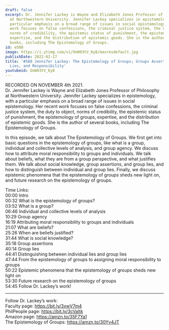 ```yaml
---
draft: false
excerpt: Dr. Jennifer Lackey is Wayne and Elizabeth Jones Professor of Philosophy
  at Northwestern University. Jennifer Lackey specializes in epistemology, with a
  particular emphasis on a broad range of issues in social epistemology. Her recent
  work focuses on false confessions, the criminal justice system, the duty to object,
  norms of credibility, the epistemic status of punishment, the epistemology of groups,
  expertise, and the distribution of epistemic goods. She is the author of several
  books, including The Epistemology of Groups.
id: e588
image: https://i.ytimg.com/vi/OnW93tV_Ky8/maxresdefault.jpg
publishDate: 2022-02-17
title: '#588 Jennifer Lackey: The Epistemology of Groups; Groups Assertions, Groups
  Lies, and Responsibility'
youtubeid: OnW93tV_Ky8
---
```

RECORDED ON NOVEMBER 4th 2021.  
Dr. Jennifer Lackey is Wayne and Elizabeth Jones Professor of Philosophy at Northwestern University. Jennifer Lackey specializes in epistemology, with a particular emphasis on a broad range of issues in social epistemology. Her recent work focuses on false confessions, the criminal justice system, the duty to object, norms of credibility, the epistemic status of punishment, the epistemology of groups, expertise, and the distribution of epistemic goods. She is the author of several books, including The Epistemology of Groups.

In this episode, we talk about The Epistemology of Groups. We first get into basic questions in the epistemology of groups, like what is a group, individual and collective levels of analysis, and group agency. We discuss how to attribute moral responsibility to groups and individuals. We talk about beliefs, what they are from a group perspective, and what justifies them. We talk about social knowledge, group assertions, and group lies, and how to distinguish between individual and group lies. Finally, we discuss epistemic phenomena that the epistemology of groups sheds new light on, and future research on the epistemology of groups.

Time Links:  
00:00 Intro  
00:32  What is the epistemology of groups?  
03:52  What is a group?  
06:46  Individual and collective levels of analysis  
10:29  Group agency  
16:19  Attributing moral responsibility to groups and individuals  
21:07  What are beliefs?  
25:26  When are beliefs justified?  
31:44  What is social knowledge?  
35:18  Group assertions  
40:14  Group lies  
44:41  Distinguishing between individual lies and group lies  
47:44  From the epistemology of groups to assigning moral responsibility to groups  
50:22  Epistemic phenomena that the epistemology of groups sheds new light on  
53:30  Future research on the epistemology of groups  
54:45  Follow Dr. Lackey’s work!

---

Follow Dr. Lackey’s work:  
Faculty page: https://bit.ly/3xwV7m4  
PhilPeople page: https://bit.ly/3cValtk  
Amazon page: https://amzn.to/35F7Ya1  
The Epistemology of Groups: https://amzn.to/30Yv4JT
